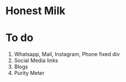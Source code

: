 # Honest Milk

# To do

1. Whatsapp, Mail, Instagram, Phone fixed div
2. Social Media links
3. Blogs
4. Purity Meter